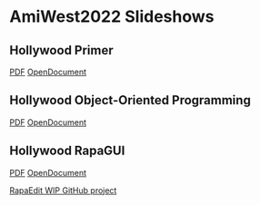 # AmiWest2022 Slideshows

## Hollywood Primer

[PDF](HollywoodPrimer.pdf) [OpenDocument](HollywoodPrimer.odp)

## Hollywood Object-Oriented Programming

[PDF](HollywoodOOP.pdf) [OpenDocument](HollywoodOOP.odp)

## Hollywood RapaGUI

[PDF](HollywoodRapaGUI.pdf) [OpenDocument](HollywoodRapaGUI.odp)

[RapaEdit WIP GitHub project](https://github.com/SamuraiCrow/RapaEdit)
